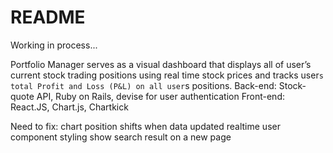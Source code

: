 # README
Working in process... 

Portfolio Manager serves as a visual dashboard that displays all of user’s current stock trading positions using real time stock prices and tracks user`s total Profit and Loss (P&L) on all user`s positions. 
Back-end: Stock-quote API, Ruby on Rails, devise for user authentication
Front-end: React.JS, Chart.js, Chartkick

Need to fix: 
chart position shifts when data updated realtime 
user component
styling 
show search result on a new page
